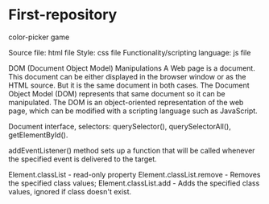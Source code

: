 # First-repository

color-picker game

Source file: html file
Style: css file
Functionality/scripting language: js file

DOM (Document Object Model) Manipulations
A Web page is a document. This document can be either displayed in the browser window or as the HTML source. But it is the same document in both cases. The Document Object Model (DOM) represents that same document so it can be manipulated. The DOM is an object-oriented representation of the web page, which can be modified with a scripting language such as JavaScript.

Document interface, selectors: querySelector(), querySelectorAll(), getElementById().

addEventListener() method sets up a function that will be called whenever the specified event is delivered to the target.

Element.classList - read-only property
Element.classList.remove - Removes the specified class values;
Element.classList.add - Adds the specified class values, ignored if class doesn't exist.
